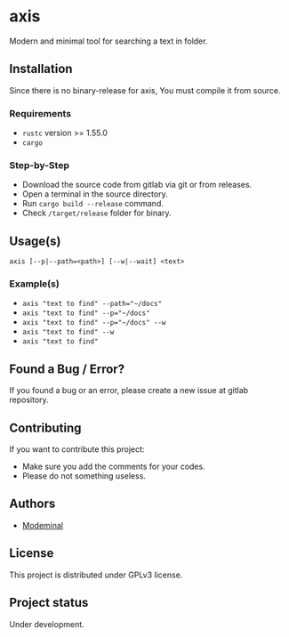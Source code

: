 # axis

Modern and minimal tool for searching a text in folder.

## Installation

Since there is no binary-release for axis, You must compile it from source.

### Requirements

- `rustc` version >= 1.55.0
- `cargo`

### Step-by-Step

- Download the source code from gitlab via git or from releases.
- Open a terminal in the source directory.
- Run `cargo build --release` command.
- Check `/target/release` folder for binary.

## Usage(s)

`axis [--p|--path=<path>] [--w|--wait] <text>`

### Example(s)

- `axis "text to find" --path="~/docs"`
- `axis "text to find" --p="~/docs"`
- `axis "text to find" --p="~/docs" --w`
- `axis "text to find" --w`
- `axis "text to find"`

## Found a Bug / Error?

If you found a bug or an error, please create a new issue at gitlab repository.

## Contributing

If you want to contribute this project:

- Make sure you add the comments for your codes.
- Please do not something useless.

## Authors

- [Modeminal](https://gitlab.com/modeminal)

## License

This project is distributed under GPLv3 license.

## Project status

Under development.
